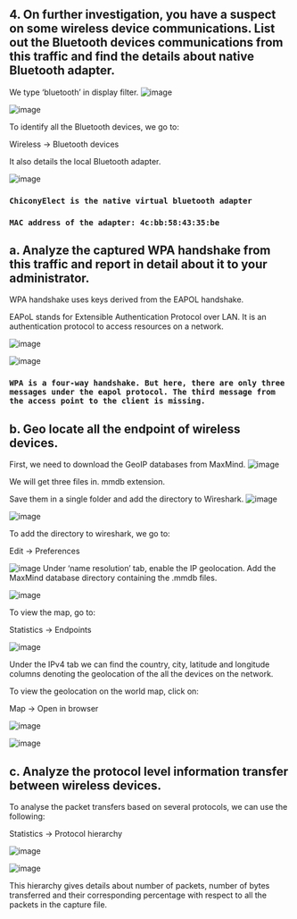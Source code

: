 ## 4. On further investigation, you have a suspect on some wireless device communications. List out the Bluetooth devices communications from this traffic and find the details about native Bluetooth adapter.

We type ‘bluetooth’ in display filter.
![image](https://github.com/user-attachments/assets/ae52b133-947c-435a-8585-e424777f6c8d)

![image](https://github.com/user-attachments/assets/fee66335-28c1-4f32-996b-ea67c472863f)

To identify all the Bluetooth devices, we go to:

Wireless → Bluetooth devices

It also details the local Bluetooth adapter.

![image](https://github.com/user-attachments/assets/94be468f-3167-4656-af8f-e77d54df7ffd)

### ```ChiconyElect is the native virtual bluetooth adapter```
### ```MAC address of the adapter: 4c:bb:58:43:35:be```

## a. Analyze the captured WPA handshake from this traffic and report in detail about it to your administrator.

WPA handshake uses keys derived from the EAPOL handshake.

EAPoL stands for Extensible Authentication Protocol over LAN. It is an authentication protocol to access resources on a network.

![image](https://github.com/user-attachments/assets/af8c01f3-0f93-4186-bc65-52d11379ac62)

![image](https://github.com/user-attachments/assets/b5f6f417-463b-496e-8bb6-d1b8b2be240e)

### ```WPA is a four-way handshake. But here, there are only three messages under the eapol protocol. The third message from the access point to the client is missing.```

## b. Geo locate all the endpoint of wireless devices.

First, we need to download the GeoIP databases from MaxMind.
![image](https://github.com/user-attachments/assets/48935914-24f8-4c4f-a972-756049fce061)

We will get three files in. mmdb extension.

Save them in a single folder and add the directory to Wireshark.
![image](https://github.com/user-attachments/assets/e81b45f4-4ea4-4216-836a-b299380f2879)

![image](https://github.com/user-attachments/assets/06885bb0-4a98-4e06-8ca4-b983ef3df88c)

To add the directory to wireshark, we go to:

Edit → Preferences

![image](https://github.com/user-attachments/assets/4e36dcbd-844c-4766-8a7d-a6155815478e)
Under ‘name resolution’ tab, enable the IP geolocation. Add the MaxMind database directory containing the .mmdb files.

![image](https://github.com/user-attachments/assets/de22484f-5356-48d1-b7bf-9199ba5795fa)

To view the map, go to:

Statistics → Endpoints

![image](https://github.com/user-attachments/assets/bee16fbe-57ea-4f69-9cac-bfd9de061620)

Under the IPv4 tab we can find the country, city, latitude and longitude columns denoting the geolocation of the all the devices on the network.

To view the geolocation on the world map, click on:

Map → Open in browser

![image](https://github.com/user-attachments/assets/9b08a127-85e8-4229-8b02-89276cdab9ed)

![image](https://github.com/user-attachments/assets/559e7f7e-1a9a-445e-a5d1-d866271c5fa4)

## c. Analyze the protocol level information transfer between wireless devices.

To analyse the packet transfers based on several protocols, we can use the following:

Statistics → Protocol hierarchy

![image](https://github.com/user-attachments/assets/8bacd4e3-18f2-47ca-a5c1-63042e971777)

![image](https://github.com/user-attachments/assets/2c0afe44-10ae-45e4-b4f9-b1bd9897e7d4)

This hierarchy gives details about number of packets, number of bytes transferred and their corresponding percentage with respect to all the packets in the capture file.


